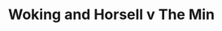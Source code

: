 ---
year: "1999"
serialNumber: "0230" 
game: "Woking and Horsell"
title: "Woking and Horsell v The Min"
gameLocation: ""
gameDate: ""
result: ""
resultType: ""
type: "game"
---